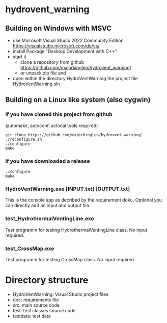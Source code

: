# hydrovent_warning

## Building on Windows with MSVC

* use Microsoft Visual Studio 2022 Community Edition https://visualstudio.microsoft.com/de/vs/
* install Package "Desktop Development with C++"
* start it
  * clone a repository from github https://github.com/majorkingleo/hydrovent_warning/
  * or unpack zip file and 
* open within the directory HydroVentWarning the project file HydroVentWarning.sln

## Building on a Linux like system (also cygwin)

### if you have cloned this project from github
(automake, autoconf, aclocal tools required)

```
git clone https://github.com/majorkingleo/hydrovent_warning/
./reconfigure.sh
./configure
make
```

### if you have downloaded a release

```
./configure
make
```

### HydroVentWarning.exe [INPUT.txt] [OUTPUT.txt]

This is the console app as decribed by the requirement doku.
Optional you can directly add an input and output file.

### test_HydrothermalVentingLine.exe

Test programm for testing HydrothermalVentingLine class. No input required.

### test_CrossMap.exe

Test programm for testing CrossMap class. No input required.

# Directory structure

* HydroVentWarning: Visual Studio project files
* doc: requirements file
* src: main source code
* test: test classes source code
* testdata: test data



